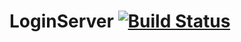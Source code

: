# LoginServer [![Build Status](https://travis-ci.org/Vandise/LoginServer.svg?branch=master)](https://travis-ci.org/Vandise/LoginServer)
